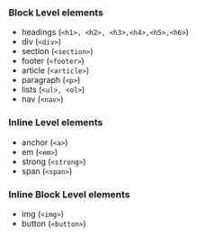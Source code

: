 ### Block Level elements
* headings (`<h1>, <h2>, <h3>,<h4>,<h5>,<h6>`)
* div (`<div>`)
* section (`<section>`)
* footer (`<footer>`)
* article (`<article>`)
* paragraph (`<p>`)
* lists (`<ul>, <ol>`)
* nav (`<nav>`)

### Inline Level elements
* anchor (`<a>`)
* em (`<em>`)
* strong (`<strong>`)
* span (`<span>`)

### Inline Block Level elements
* img (`<img>`)
* button (`<button>`)